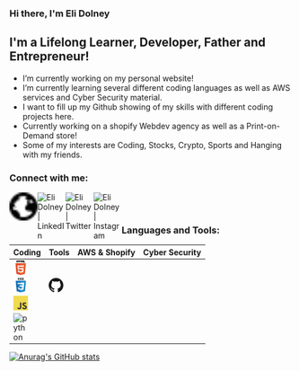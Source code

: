### Hi there, I'm Eli Dolney

## I'm a Lifelong Learner, Developer, Father and Entrepreneur!
-  I’m currently working on my personal website!
- I’m currently learning several different coding languages as well as AWS services and Cyber Security material.
-  I want to fill up my Github showing of my skills with different coding projects here.
-  Currently working on a shopify Webdev agency as well as a Print-on-Demand store!
- Some of my interests are Coding, Stocks, Crypto, Sports and Hanging with my friends.   

### Connect with me:

[<img align="left" alt="Filler Website" width="50px" src="https://raw.githubusercontent.com/iconic/open-iconic/master/svg/globe.svg" />][website]

[<img align="left" alt="Eli Dolney | LinkedIn" width="50px" src="https://cdn.jsdelivr.net/npm/simple-icons@v3/icons/linkedin.svg" />][linkedin]

[<img align="left" alt="Eli Dolney | Twitter" width="50px" src="https://cdn.jsdelivr.net/npm/simple-icons@v3/icons/twitter.svg" />][twitter]

[<img align="left" alt="Eli Dolney | Instagram" width="50px" src="https://cdn.jsdelivr.net/npm/simple-icons@v3/icons/instagram.svg" />][instagram]

<br />
<br />


### Languages and Tools:
Coding | Tools | AWS & Shopify | Cyber Security|
----------|-------| -------------|----------------|
<img align="left" alt="HTML5" width="26px" src="https://raw.githubusercontent.com/github/explore/80688e429a7d4ef2fca1e82350fe8e3517d3494d/topics/html/html.png" />|<img align="left" alt="" width="26px" src="https://resources.jetbrains.com/storage/products/pycharm/img/meta/pycharm_logo_300x300.png"/>|<img align="left" alt="" width="26px" src="https://d1.awsstatic.com/training-and-certification/Certification%20Badges/AWS-Certified_Cloud-Practitioner_512x512.bc006f14f986fa4f3ca238b0b62be458ce1fb5ce.png" />|<img align="left" alt="" width="26px" src="https://ce.arizona.edu/sites/default/files/Security%2B%20News%20banner-resized.png" />
<img align="left" alt="CSS3" width="26px" src="https://raw.githubusercontent.com/github/explore/80688e429a7d4ef2fca1e82350fe8e3517d3494d/topics/css/css.png" />|<img align="left" alt="GitHub" width="26px" src="https://raw.githubusercontent.com/github/explore/78df643247d429f6cc873026c0622819ad797942/topics/github/github.png" />|<img align="left" alt="" width="26px" src="https://d1.awsstatic.com/training-and-certification/Certification%20Badges/AWS-Certified_Solutions-Architect_Associate_512x512.d82aee07920970350c427c8d0542bc239180a486.png" />|<img align="left" alt="" width="26px" src="https://www.fusd.net/cms/lib/CA50000190/Centricity/Domain/2996/CTE%20logos-07.png" />
<img align="left" alt="JavaScript" width="26px" src="https://raw.githubusercontent.com/github/explore/80688e429a7d4ef2fca1e82350fe8e3517d3494d/topics/javascript/javascript.png" />|<img align="left" alt="" width="26px" src="https://www.postgresql.org/media/img/about/press/elephant.png"/>|<img align="left" alt="" width="26px" src="https://www.cloudwards.net/wp-content/uploads/2018/09/Shopify-Liquid-ProgLang.png" />|<img align="left" alt="" width="26px" src="" />
<img align="left" alt="python" width="26px" src="https://upload.wikimedia.org/wikipedia/commons/thumb/c/c3/Python-logo-notext.svg/2048px-Python-logo-notext.svg.png" />|<img align="left" alt="" width="26px" src="https://upload.wikimedia.org/wikipedia/commons/thumb/4/4c/Adobe_Creative_Cloud_rainbow_icon.svg/1200px-Adobe_Creative_Cloud_rainbow_icon.svg.png"/>|<img align="left" alt="" width="26px" src="https://cdn.eastsideco.com/media/v3/blog/shopify-partner-logo.jpg"/>|<img align="left" alt="" width="26px" src="" />


[![Anurag's GitHub stats](https://github-readme-stats.vercel.app/api?username=Eli-Dolney&theme=tokyonight)](https://github.com/anuraghazra/github-readme-stats)



<br />
<br />

[website]: https://www.google.com/
[twitter]: https://twitter.com/eli_dolney
[instagram]: https://www.instagram.com/e.dolney/
[linkedin]: https://www.linkedin.com/in/eli-dolney-415166161/
